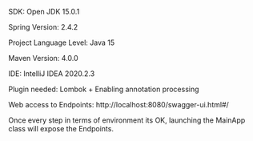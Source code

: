 SDK: Open JDK 15.0.1

Spring Version: 2.4.2

Project Language Level: Java 15

Maven Version: 4.0.0

IDE: IntelliJ IDEA 2020.2.3

Plugin needed: Lombok + Enabling annotation processing

Web access to Endpoints: http://localhost:8080/swagger-ui.html#/

Once every step in terms of environment its OK, launching the MainApp class will expose the Endpoints.